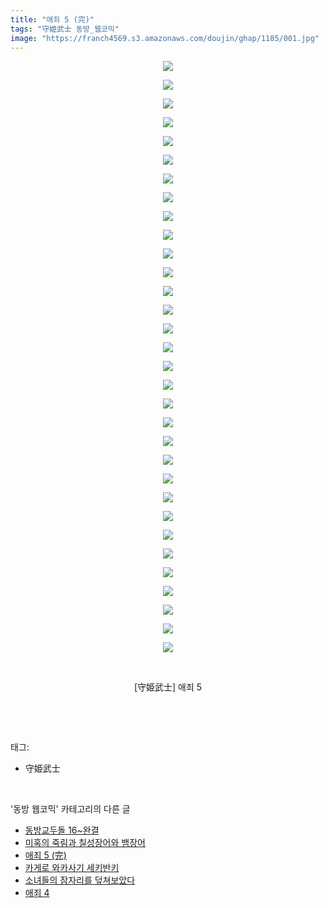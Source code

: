 ```yaml
---
title: "애죄 5 (完)"
tags: "守姫武士 동방_웹코믹"
image: "https://franch4569.s3.amazonaws.com/doujin/ghap/1185/001.jpg"
---
```

<div class="article">
<p style="text-align: center; clear: none; float: none;"><img src="{{ site.imgserver2 }}/ghap/1185/001.jpg"/></p>
<p style="text-align: center; clear: none; float: none;"><img src="{{ site.imgserver2 }}/ghap/1185/002.jpg"/></p>
<p style="text-align: center; clear: none; float: none;"><img src="{{ site.imgserver2 }}/ghap/1185/003.jpg"/></p>
<p style="text-align: center; clear: none; float: none;"><img src="{{ site.imgserver2 }}/ghap/1185/004.jpg"/></p>
<p style="text-align: center; clear: none; float: none;"><img src="{{ site.imgserver2 }}/ghap/1185/005.jpg"/></p>
<p style="text-align: center; clear: none; float: none;"><img src="{{ site.imgserver2 }}/ghap/1185/006.jpg"/></p>
<p style="text-align: center; clear: none; float: none;"><img src="{{ site.imgserver2 }}/ghap/1185/007.jpg"/></p>
<p style="text-align: center; clear: none; float: none;"><img src="{{ site.imgserver2 }}/ghap/1185/008.jpg"/></p>
<p style="text-align: center; clear: none; float: none;"><img src="{{ site.imgserver2 }}/ghap/1185/009.jpg"/></p>
<p style="text-align: center; clear: none; float: none;"><img src="{{ site.imgserver2 }}/ghap/1185/010.jpg"/></p>
<p style="text-align: center; clear: none; float: none;"><img src="{{ site.imgserver2 }}/ghap/1185/011.jpg"/></p>
<p style="text-align: center; clear: none; float: none;"><img src="{{ site.imgserver2 }}/ghap/1185/012.jpg"/></p>
<p style="text-align: center; clear: none; float: none;"><img src="{{ site.imgserver2 }}/ghap/1185/013.jpg"/></p>
<p style="text-align: center; clear: none; float: none;"><img src="{{ site.imgserver2 }}/ghap/1185/014.jpg"/></p>
<p style="text-align: center; clear: none; float: none;"><img src="{{ site.imgserver2 }}/ghap/1185/015.jpg"/></p>
<p style="text-align: center; clear: none; float: none;"><img src="{{ site.imgserver2 }}/ghap/1185/016.jpg"/></p>
<p style="text-align: center; clear: none; float: none;"><img src="{{ site.imgserver2 }}/ghap/1185/017.jpg"/></p>
<p style="text-align: center; clear: none; float: none;"><img src="{{ site.imgserver2 }}/ghap/1185/018.jpg"/></p>
<p style="text-align: center; clear: none; float: none;"><img src="{{ site.imgserver2 }}/ghap/1185/019.jpg"/></p>
<p style="text-align: center; clear: none; float: none;"><img src="{{ site.imgserver2 }}/ghap/1185/020.jpg"/></p>
<p style="text-align: center; clear: none; float: none;"><img src="{{ site.imgserver2 }}/ghap/1185/021.jpg"/></p>
<p style="text-align: center; clear: none; float: none;"><img src="{{ site.imgserver2 }}/ghap/1185/022.jpg"/></p>
<p style="text-align: center; clear: none; float: none;"><img src="{{ site.imgserver2 }}/ghap/1185/023.jpg"/></p>
<p style="text-align: center; clear: none; float: none;"><img src="{{ site.imgserver2 }}/ghap/1185/024.jpg"/></p>
<p style="text-align: center; clear: none; float: none;"><img src="{{ site.imgserver2 }}/ghap/1185/025.jpg"/></p>
<p style="text-align: center; clear: none; float: none;"><img src="{{ site.imgserver2 }}/ghap/1185/026.jpg"/></p>
<p style="text-align: center; clear: none; float: none;"><img src="{{ site.imgserver2 }}/ghap/1185/027.jpg"/></p>
<p style="text-align: center; clear: none; float: none;"><img src="{{ site.imgserver2 }}/ghap/1185/028.jpg"/></p>
<p style="text-align: center; clear: none; float: none;"><img src="{{ site.imgserver2 }}/ghap/1185/029.jpg"/></p>
<p style="text-align: center; clear: none; float: none;"><img src="{{ site.imgserver2 }}/ghap/1185/030.jpg"/></p>
<p style="text-align: center; clear: none; float: none;"><img src="{{ site.imgserver2 }}/ghap/1185/031.jpg"/></p>
<p style="text-align: center; clear: none; float: none;"><img src="{{ site.imgserver2 }}/ghap/1185/032.jpg"/></p>
<p style="text-align: center; clear: none; float: none;"><br/></p>
<p style="text-align: center; clear: none; float: none;">[守姫武士] 애죄 5</p>
<p><br/></p>
</div><br/>
<div class="tagTrail">
<p>태그: </p>
<ul>
<li>守姫武士</li>
</ul>
</div><br/>
<div class="another">
<p>'동방 웹코믹' 카테고리의 다른 글</p>
<ul>
<li><a href="/ghap_1204">동방교두돌 16~완결</a></li>
<li><a href="/ghap_1191">미혹의 죽림과 칠성장어와 뱀장어</a></li>
<li><a href="/ghap_1185">애죄 5 (完)</a></li>
<li><a href="/ghap_1182">카게로 와카사기 세키반키</a></li>
<li><a href="/ghap_1164">소녀들의 잠자리를 덮쳐보았다</a></li>
<li><a href="/ghap_1154">애죄 4</a></li>
</ul>
</div><br/>
<div class="cb_module cb_fluid">
<div class="cb_wrt cb_profile">
</div><!-- commentList close -->
</div><br/>

